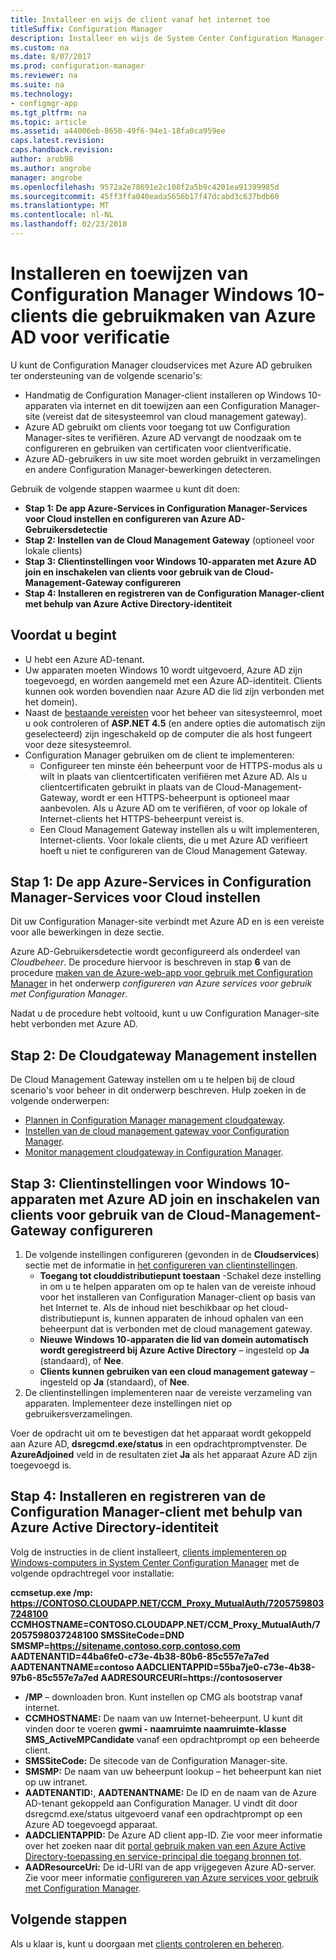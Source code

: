 ```yaml
---
title: Installeer en wijs de client vanaf het internet toe
titleSuffix: Configuration Manager
description: Installeer en wijs de System Center Configuration Manager-client toe vanaf het internet.
ms.custom: na
ms.date: 8/07/2017
ms.prod: configuration-manager
ms.reviewer: na
ms.suite: na
ms.technology:
- configmgr-app
ms.tgt_pltfrm: na
ms.topic: article
ms.assetid: a44006eb-8650-49f6-94e1-18fa0ca959ee
caps.latest.revision: 
caps.handback.revision: 
author: arob98
ms.author: angrobe
manager: angrobe
ms.openlocfilehash: 9572a2e78691e2c108f2a5b9c4201ea91399985d
ms.sourcegitcommit: 45ff3ffa040eada5656b17f47dcabd3c637bdb60
ms.translationtype: MT
ms.contentlocale: nl-NL
ms.lasthandoff: 02/23/2018
---
```

# <a name="install-and-assign-configuration-manager-windows-10-clients-using-azure-ad-for-authentication"></a>Installeren en toewijzen van Configuration Manager Windows 10-clients die gebruikmaken van Azure AD voor verificatie

U kunt de Configuration Manager cloudservices met Azure AD gebruiken ter ondersteuning van de volgende scenario's:

- Handmatig de Configuration Manager-client installeren op Windows 10-apparaten via internet en dit toewijzen aan een Configuration Manager-site (vereist dat de sitesysteemrol van cloud management gateway).
- Azure AD gebruikt om clients voor toegang tot uw Configuration Manager-sites te verifiëren. Azure AD vervangt de noodzaak om te configureren en gebruiken van certificaten voor clientverificatie.
- Azure AD-gebruikers in uw site moet worden gebruikt in verzamelingen en andere Configuration Manager-bewerkingen detecteren.

Gebruik de volgende stappen waarmee u kunt dit doen:

- **Stap 1: De app Azure-Services in Configuration Manager-Services voor Cloud instellen en configureren van Azure AD-Gebruikersdetectie**
- **Stap 2: Instellen van de Cloud Management Gateway** (optioneel voor lokale clients)
- **Stap 3: Clientinstellingen voor Windows 10-apparaten met Azure AD join en inschakelen van clients voor gebruik van de Cloud-Management-Gateway configureren**
- **Stap 4: Installeren en registreren van de Configuration Manager-client met behulp van Azure Active Directory-identiteit**


## <a name="before-you-start"></a>Voordat u begint

- U hebt een Azure AD-tenant.
- Uw apparaten moeten Windows 10 wordt uitgevoerd, Azure AD zijn toegevoegd, en worden aangemeld met een Azure AD-identiteit. Clients kunnen ook worden bovendien naar Azure AD die lid zijn verbonden met het domein).
- Naast de [bestaande vereisten](/sccm/core/plan-design/configs/site-and-site-system-prerequisites) voor het beheer van sitesysteemrol, moet u ook controleren of **ASP.NET 4.5** (en andere opties die automatisch zijn geselecteerd) zijn ingeschakeld op de computer die als host fungeert voor deze sitesysteemrol.
- Configuration Manager gebruiken om de client te implementeren:
    - Configureer ten minste één beheerpunt voor de HTTPS-modus als u wilt in plaats van clientcertificaten verifiëren met Azure AD.
        Als u clientcertificaten gebruikt in plaats van de Cloud-Management-Gateway, wordt er een HTTPS-beheerpunt is optioneel maar aanbevolen. Als u Azure AD om te verifiëren, of voor op lokale of Internet-clients het HTTPS-beheerpunt vereist is.
    - Een Cloud Management Gateway instellen als u wilt implementeren, Internet-clients. Voor lokale clients, die u met Azure AD verifieert hoeft u niet te configureren van de Cloud Management Gateway.


## <a name="step-1-set-up-the-azure-services-app-in-configuration-manager-cloud-services"></a>Stap 1: De app Azure-Services in Configuration Manager-Services voor Cloud instellen

Dit uw Configuration Manager-site verbindt met Azure AD en is een vereiste voor alle bewerkingen in deze sectie. 

Azure AD-Gebruikersdetectie wordt geconfigureerd als onderdeel van *Cloudbeheer*. De procedure hiervoor is beschreven in stap **6** van de procedure [maken van de Azure-web-app voor gebruik met Configuration Manager](/sccm/core/servers/deploy/configure/Azure-services-wizard#webapp) in het onderwerp *configureren van Azure services voor gebruik met Configuration Manager*.
    
Nadat u de procedure hebt voltooid, kunt u uw Configuration Manager-site hebt verbonden met Azure AD. 

## <a name="step-2-set-up-the-cloud-management-gateway"></a>Stap 2: De Cloudgateway Management instellen

De Cloud Management Gateway instellen om u te helpen bij de cloud scenario's voor beheer in dit onderwerp beschreven. Hulp zoeken in de volgende onderwerpen: 

- [Plannen in Configuration Manager management cloudgateway](/sccm/core/clients/manage/plan-cloud-management-gateway).
- [Instellen van de cloud management gateway voor Configuration Manager](/sccm/core/clients/manage/setup-cloud-management-gateway).
- [Monitor management cloudgateway in Configuration Manager](/sccm/core/clients/manage/monitor-clients-cloud-management-gateway).

## <a name="step-3-configure-client-settings-to-join-windows-10-devices-with-azure-ad-and-enable-clients-to-use-the-cloud-management-gateway"></a>Stap 3: Clientinstellingen voor Windows 10-apparaten met Azure AD join en inschakelen van clients voor gebruik van de Cloud-Management-Gateway configureren

1.  De volgende instellingen configureren (gevonden in de **Cloudservices**) sectie met de informatie in [het configureren van clientinstellingen](/sccm/core/clients/deploy/configure-client-settings).
    - **Toegang tot clouddistributiepunt toestaan** -Schakel deze instelling in om u te helpen apparaten om op te halen van de vereiste inhoud voor het installeren van Configuration Manager-client op basis van het Internet te. Als de inhoud niet beschikbaar op het cloud-distributiepunt is, kunnen apparaten de inhoud ophalen van een beheerpunt dat is verbonden met de cloud management gateway.
    - **Nieuwe Windows 10-apparaten die lid van domein automatisch wordt geregistreerd bij Azure Active Directory** – ingesteld op **Ja** (standaard), of **Nee**.
    - **Clients kunnen gebruiken van een cloud management gateway** – ingesteld op **Ja** (standaard), of **Nee**.
2.  De clientinstellingen implementeren naar de vereiste verzameling van apparaten. Implementeer deze instellingen niet op gebruikersverzamelingen.

Voer de opdracht uit om te bevestigen dat het apparaat wordt gekoppeld aan Azure AD, **dsregcmd.exe/status** in een opdrachtpromptvenster. De **AzureAdjoined** veld in de resultaten ziet **Ja** als het apparaat Azure AD zijn toegevoegd is.


## <a name="step-4-install-and-register-the-configuration-manager-client-using-azure-active-directory-identity"></a>Stap 4: Installeren en registreren van de Configuration Manager-client met behulp van Azure Active Directory-identiteit

Volg de instructies in de client installeert, [clients implementeren op Windows-computers in System Center Configuration Manager](/sccm/core/clients/deploy/deploy-clients-to-windows-computers#a-namebkmkmanuala-how-to-install-clients-manually) met de volgende opdrachtregel voor installatie: 

**ccmsetup.exe /mp&#58; https://CONTOSO.CLOUDAPP.NET/CCM_Proxy_MutualAuth/72057598037248100 CCMHOSTNAME=CONTOSO.CLOUDAPP.NET/CCM_Proxy_MutualAuth/72057598037248100 SMSSiteCode=DND SMSMP=https://sitename.contoso.corp.contoso.com AADTENANTID=44ba6fe0-c73e-4b38-80b6-85c557e7a7ed AADTENANTNAME=contoso  AADCLIENTAPPID=55ba7je0-c73e-4b38-97b6-85c557e7a7ed AADRESOURCEURI=https://contososerver**

- **/MP** – downloaden bron. Kunt instellen op CMG als bootstrap vanaf internet.
- **CCMHOSTNAME:** De naam van uw Internet-beheerpunt. U kunt dit vinden door te voeren **gwmi - naamruimte naamruimte-klasse SMS_ActiveMPCandidate** vanaf een opdrachtprompt op een beheerde client.
- **SMSSiteCode:** De sitecode van de Configuration Manager-site.
- **SMSMP:** De naam van uw beheerpunt lookup – het beheerpunt kan niet op uw intranet.
- **AADTENANTID:**, **AADTENANTNAME:** De ID en de naam van de Azure AD-tenant gekoppeld aan Configuration Manager. U vindt dit door dsregcmd.exe/status uitgevoerd vanaf een opdrachtprompt op een Azure AD toegevoegd apparaat.
- **AADCLIENTAPPID:** De Azure AD client app-ID. Zie voor meer informatie over het zoeken naar dit [portal gebruik maken van een Azure Active Directory-toepassing en service-principal die toegang bronnen tot](https://docs.microsoft.com/azure/azure-resource-manager/resource-group-create-service-principal-portal#get-application-id-and-authentication-key).
- **AADResourceUri:** De id-URI van de app vrijgegeven Azure AD-server. Zie voor meer informatie [configureren van Azure services voor gebruik met Configuration Manager](/sccm/core/servers/deploy/configure/azure-services-wizard).




## <a name="next-steps"></a>Volgende stappen

Als u klaar is, kunt u doorgaan met [clients controleren en beheren](/sccm/core/clients/manage/monitor-clients).
